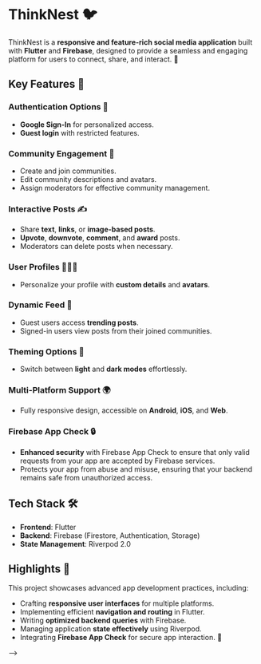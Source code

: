 # ThinkNest 🐦

ThinkNest is a **responsive and feature-rich social media application** built with **Flutter** and **Firebase**, designed to provide a seamless and engaging platform for users to connect, share, and interact. 🚀

## Key Features 🌟

### Authentication Options 🔑
- **Google Sign-In** for personalized access.  
- **Guest login** with restricted features.

### Community Engagement 💬
- Create and join communities.  
- Edit community descriptions and avatars.  
- Assign moderators for effective community management.

### Interactive Posts ✍️
- Share **text**, **links**, or **image-based posts**.  
- **Upvote**, **downvote**, **comment**, and **award** posts.  
- Moderators can delete posts when necessary.

### User Profiles 🧑‍🤝‍🧑
- Personalize your profile with **custom details** and **avatars**.

### Dynamic Feed 📰
- Guest users access **trending posts**.  
- Signed-in users view posts from their joined communities.

### Theming Options 🎨
- Switch between **light** and **dark modes** effortlessly.

### Multi-Platform Support 🌍
- Fully responsive design, accessible on **Android**, **iOS**, and **Web**.

### Firebase App Check 🔒
- **Enhanced security** with Firebase App Check to ensure that only valid requests from your app are accepted by Firebase services.  
- Protects your app from abuse and misuse, ensuring that your backend remains safe from unauthorized access.

## Tech Stack 🛠️
- **Frontend**: Flutter
- **Backend**: Firebase (Firestore, Authentication, Storage)
- **State Management**: Riverpod 2.0

## Highlights 🎯
This project showcases advanced app development practices, including:

- Crafting **responsive user interfaces** for multiple platforms.  
- Implementing efficient **navigation and routing** in Flutter.  
- Writing **optimized backend queries** with Firebase.  
- Managing application **state effectively** using Riverpod.  
- Integrating **Firebase App Check** for secure app interaction. 🔐











<!-- # ThinkNest  

**ThinkNest** is a responsive and feature-rich social media application built with **Flutter** and **Firebase**, designed to provide a seamless and engaging platform for users to connect, share, and interact.  

## Key Features  
- **Authentication Options:**  
  - Google Sign-In for personalized access.  
  - Guest login with restricted features.  
- **Community Engagement:**  
  - Create and join communities.  
  - Edit community descriptions and avatars.  
  - Assign moderators for effective community management.  
- **Interactive Posts:**  
  - Share text, links, or image-based posts.  
  - Upvote, downvote, comment, and award posts.  
  - Moderators can delete posts when necessary.  
- **User Profiles:**  
  - Personalize your profile with custom details and avatars.  
- **Dynamic Feed:**  
  - Guest users access trending posts.  
  - Signed-in users view posts from their joined communities.  
- **Theming Options:**  
  - Switch between light and dark modes effortlessly.  
- **Multi-Platform Support:**  
  - Fully responsive design, accessible on Android, iOS, and Web.  

## Tech Stack  
- **Frontend:** Flutter  
- **Backend:** Firebase (Firestore, Authentication, Storage)  
- **State Management:** Riverpod 2.0  

## Highlights  
This project showcases advanced app development practices, including:  
- Crafting **responsive user interfaces** for multiple platforms.  
- Implementing efficient navigation and routing in Flutter.  
- Writing **optimized backend queries** with Firebase.  
- Managing application state effectively using **Riverpod**.  

<!-- ## Purpose  
ThinkNest is a demonstration of a modern, production-ready social media platform built with clean and modular code. It emphasizes user-centric design, efficient backend integration, and scalable development practices.  

Feel free to explore the repository, contribute, or use it as a learning resource!   --> -->
